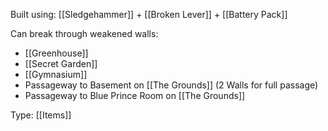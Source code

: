 Built using: [[Sledgehammer]] + [[Broken Lever]] + [[Battery Pack]]

Can break through weakened walls:
- [[Greenhouse]]
- [[Secret Garden]]
- [[Gymnasium]]
- Passageway to Basement on [[The Grounds]] (2 Walls for full passage)
- Passageway to Blue Prince Room on [[The Grounds]]

Type: [[Items]]